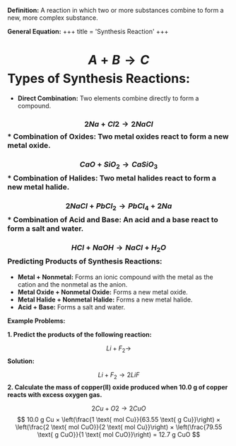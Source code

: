 
**Definition:** A reaction in which two or more substances combine to form a new, more complex substance.

**General Equation:**
+++
 title = 'Synthesis Reaction'
+++
# $$ A + B → C $$ **Types of Synthesis Reactions:**

* **Direct Combination:** Two elements combine directly to form a compound.
### $$ 2 Na + Cl2 → 2 NaCl $$ * **Combination of Oxides:** Two metal oxides react to form a new metal oxide.
### $$ CaO + SiO_2 → CaSiO_3 $$ * **Combination of Halides:** Two metal halides react to form a new metal halide.
### $$ 2 NaCl + PbCl_2 → PbCl_4 + 2 Na $$ * **Combination of Acid and Base:** An acid and a base react to form a salt and water.
### $$ HCl + NaOH → NaCl + H_2O $$ **Predicting Products of Synthesis Reactions:**

* **Metal + Nonmetal:** Forms an ionic compound with the metal as the cation and the nonmetal as the anion.
* **Metal Oxide + Nonmetal Oxide:** Forms a new metal oxide.
* **Metal Halide + Nonmetal Halide:** Forms a new metal halide.
* **Acid + Base:** Forms a salt and water.

**Example Problems:**

**1. Predict the products of the following reaction:**

$$ Li + F_2 → $$ 
**Solution:**

$$ Li + F_2 → 2 LiF $$ 
**2. Calculate the mass of copper(II) oxide produced when 10.0 g of copper reacts with excess oxygen gas.**

$$ 2 Cu + O2 → 2 CuO $$ $$ 10.0 g Cu × \left(\frac{1 \text{ mol Cu}}{63.55 \text{ g Cu}}\right) × \left(\frac{2 \text{ mol CuO}}{2 \text{ mol Cu}}\right) × \left(\frac{79.55 \text{ g CuO}}{1 \text{ mol CuO}}\right) = 12.7 g CuO $$